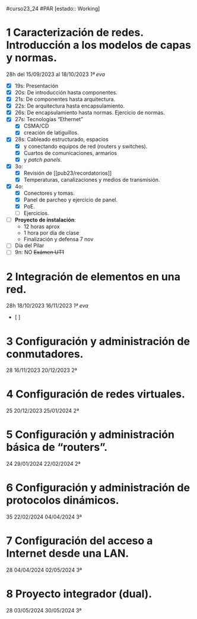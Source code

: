 #curso23_24 #PAR [estado:: Working] 

# 1 Caracterización de redes. Introducción a los modelos de capas y normas. 
28h del 15/09/2023 al 18/10/2023 *1ª eva*
* [x] 19s: Presentación
* [x] 20s: De introducción hasta componentes.
* [x] 21s: De componentes hasta arquitectura.
* [x] 22s: De arquitectura hasta encapsulamiento.
* [x] 26s: De encapsulamiento hasta normas. Ejercicio de normas.
* [x] 27s: Tecnologías “Ethernet”
  * [x] CSMA/CD
  * [x] creación de latiguillos.
* [x] 28s: Cableado estructurado, espacios
  * [x] y conectando equipos de red (routers y switches).
  * [x] Cuartos de comunicaciones, armarios
  * [x] y *patch panels*.
* [x] 3o:
  + [x] Revisión de [[pub23/recordatorios]]
  * [x] Temperaturas, canalizaciones y medios de transmisión.
* [x] 4o:
  * [x] Conectores y tomas.
  * [x] Panel de parcheo y ejercicio de panel.
  * [x] PoE.
  * [ ] Ejercicios.
* [ ] **Proyecto de instalación**:
  * 12 horas aprox
  * 1 hora por día de clase
  * Finalización y defensa 7 nov   
* [ ] Día del Pilar
* [ ] 9n: NO ~~Exámen UT1~~

# 2 Integración de elementos en una red. 
28h 18/10/2023 16/11/2023 *1ª eva*
+ [ ] 

# 3 Configuración y administración de conmutadores. 
28 16/11/2023 20/12/2023 2ª

# 4 Configuración de redes virtuales. 
25 20/12/2023 25/01/2024 2ª

# 5 Configuración y administración básica de “routers”. 
24 29/01/2024 22/02/2024 2ª

# 6 Configuración y administración de protocolos dinámicos. 
35 22/02/2024 04/04/2024 3ª

# 7 Configuración del acceso a Internet desde una LAN. 
28 04/04/2024 02/05/2024 3ª

# 8 Proyecto integrador (dual). 
28 03/05/2024 30/05/2024 3ª